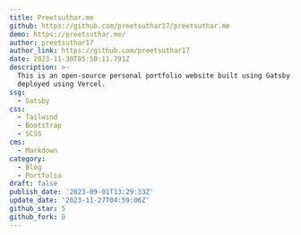 ```yaml
---
title: Preetsuthar.me
github: https://github.com/preetsuthar17/preetsuthar.me
demo: https://preetsuthar.me/
author: preetsuthar17
author_link: https://github.com/preetsuthar17
date: 2023-11-30T05:50:11.791Z
description: >-
  This is an open-source personal portfolio website built using Gatsby.js and
  deployed using Vercel.
ssg:
  - Gatsby
css:
  - Tailwind
  - Bootstrap
  - SCSS
cms:
  - Markdown
category:
  - Blog
  - Portfolio
draft: false
publish_date: '2023-09-01T13:29:33Z'
update_date: '2023-11-27T04:59:06Z'
github_star: 5
github_fork: 0
---
```

